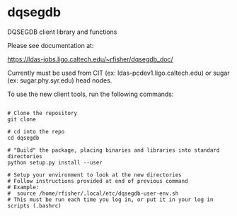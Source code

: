 dqsegdb
=======

DQSEGDB client library and functions

Please see documentation at: 

https://ldas-jobs.ligo.caltech.edu/~rfisher/dqsegdb_doc/

Currently must be used from CIT (ex: ldas-pcdev1.ligo.caltech.edu) or sugar (ex: sugar.phy.syr.edu) head nodes.

To use the new client tools, run the following commands:

```

# Clone the repository
git clone 

# cd into the repo
cd dqsegdb

# "Build" the package, placing binaries and libraries into standard directories
python setup.py install --user

# Setup your environment to look at the new directories
# Follow instructions provided at end of previous command
# Example:
#  source /home/rfisher/.local/etc/dqsegdb-user-env.sh
# This must be run each time you log in, or put it in your log in scripts (.bashrc)

```

